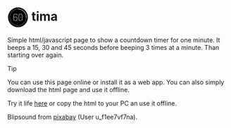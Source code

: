 # <img src="icon.svg" width="48" height="48" style="vertical-align: middle;"> tima
Simple html/javascript page to show a countdown timer for one minute. It beeps a 15, 30 and 45 seconds before beeping 3 times at a minute. Than starting over again.

> [!TIP]
> You can use this page online or install it as a web app. You can also simply download the html page and use it offline.

Try it life [here](https://zenziwerken.github.io/tima/) or 
copy the html to your PC an use it offline.  

Blipsound from [pixabay](https://pixabay.com/de/sound-effects/blip-131856/) (User u_f1ee7vf7na).
